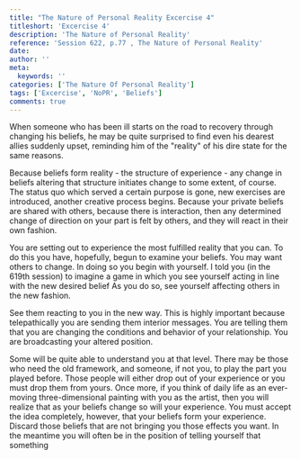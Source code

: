 ```yaml
---
title: "The Nature of Personal Reality Excercise 4"
titleshort: 'Excercise 4'
description: 'The Nature of Personal Reality'
reference: 'Session 622, p.77 , The Nature of Personal Reality'
date:
author: ''
meta:
  keywords: ''
categories: ['The Nature Of Personal Reality']
tags: ['Excercise', 'NoPR', 'Beliefs']
comments: true
---
```

When someone who has been ill starts on the road to recovery through changing his beliefs, he may be quite surprised to find even his dearest allies suddenly upset, reminding him of the "reality" of his dire state for the same reasons.

Because beliefs form reality - the structure of experience - any change in beliefs altering that structure initiates change to some extent, of course. The status quo which served a certain purpose is gone, new exercises are introduced, another creative process begins. Because your private beliefs are shared with others, because there is interaction, then any determined change of direction on your part is felt by others, and they will react in their own fashion.

You are setting out to experience the most fulfilled reality that you can. To do this you have, hopefully, begun to examine your beliefs. You may want others to change. In doing so you begin with yourself. I told you (in the 619th session) to imagine a game in which you see yourself acting in line with the new desired belief As you do so, see yourself affecting others in the new fashion.

See them reacting to you in the new way. This is highly important because telepathically you are sending them interior messages. You are telling them that you are changing the conditions and behavior of your relationship. You are broadcasting your altered position.

Some will be quite able to understand you at that level. There may be those who need the old framework, and someone, if not you, to play the part you played before. Those people will either drop out of your experience or you must drop them from yours. Once more, if you think of daily life as an ever-moving three-dimensional painting with you as the artist, then you will realize that as your beliefs change so will your experience. You must accept the idea completely, however, that your beliefs form your experience. Discard those beliefs that are not bringing you those effects you want. In the meantime you will often be in the position of telling yourself that something
